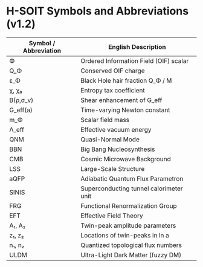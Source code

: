 # H-SOIT Symbols and Abbreviations (v1.2)

| Symbol / Abbreviation | English Description                            |
|-----------------------|-----------------------------------------------|
| Φ                     | Ordered Information Field (OIF) scalar        |
| Q_Φ                   | Conserved OIF charge                         |
| ε_Φ                   | Black Hole hair fraction Q_Φ / M             |
| χ, χ₀                 | Entropy tax coefficient                      |
| B(ρ,σ_v)             | Shear enhancement of G_eff                   |
| G_eff(a)             | Time-varying Newton constant                 |
| m_Φ                   | Scalar field mass                            |
| Λ_eff                 | Effective vacuum energy                      |
| QNM                   | Quasi-Normal Mode                            |
| BBN                   | Big Bang Nucleosynthesis                     |
| CMB                   | Cosmic Microwave Background                  |
| LSS                   | Large-Scale Structure                        |
| aQFP                  | Adiabatic Quantum Flux Parametron            |
| SINIS                 | Superconducting tunnel calorimeter unit      |
| FRG                   | Functional Renormalization Group             |
| EFT                   | Effective Field Theory                       |
| A₁, A₂                | Twin-peak amplitude parameters               |
| z₁, z₂                | Locations of twin-peaks in ln a              |
| n₁, n₂                | Quantized topological flux numbers           |
| ULDM                  | Ultra-Light Dark Matter (fuzzy DM)           |